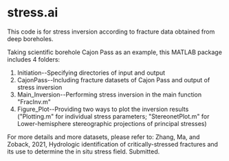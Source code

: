 # stress.ai
This code is for stress inversion according to fracture data obtained from deep boreholes.

Taking scientific borehole Cajon Pass as an example, this MATLAB package includes 4 folders:

1) Initiation--Specifying directories of input and output
2) CajonPass--Including fracture datasets of Cajon Pass and output of stress inversion
3) Main_Inversion--Performing stress inversion in the main function "FracInv.m"
4) Figure_Plot--Providing two ways to plot the inversion results ("Plotting.m" for individual stress parameters; "StereonetPlot.m" for Lower-hemisphere stereographic projections of principal stresses)

For more details and more datasets, please refer to:
Zhang, Ma, and Zoback, 2021, Hydrologic identification of critically-stressed fractures and its use to determine the in situ stress field. Submitted.


